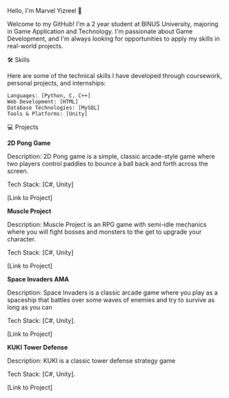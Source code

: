 Hello, I'm Marvel Yizreel 👋

Welcome to my GitHub! I'm a 2 year student at BINUS University, majoring in Game Application and Technology. I'm passionate about Game Development, and I'm always looking for opportunities to apply my skills in real-world projects.

🛠 Skills

Here are some of the technical skills I have developed through coursework, personal projects, and internships:

    Languages: [Python, C, C++]
    Web Development: [HTML]
    Database Technologies: [MySQL]
    Tools & Platforms: [Unity]

💻 Projects

**2D Pong Game**

Description: 2D Pong game is a simple, classic arcade-style game where two players control paddles to bounce a ball back and forth across the screen.

Tech Stack: [C#, Unity]

[Link to Project]

**Muscle Project**

Description: Muscle Project is an RPG game with semi-idle mechanics where you will fight bosses and monsters to the get to upgrade your character. 

Tech Stack: [C#, Unity]

[Link to Project]

**Space Invaders AMA**

Description: Space Invaders is a classic arcade game where you play as a spaceship that battles over some waves of enemies and try to survive as long as you can

Tech Stack: [C#, Unity].

[Link to Project]

**KUKI Tower Defense**

Description: KUKI is a classic tower defense strategy game

Tech Stack: [C#, Unity].

[Link to Project]
